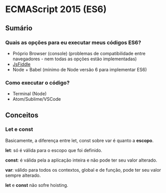 # ECMAScript 2015 (ES6)

## Sumário


### Quais as opções para eu executar meus códigos ES6?

- Próprio Browser (console) (problemas de compatibilidade entre navegadores -
  nem todas as opções estão implementadas)
- [JsFiddle](https://jsfiddle.net/)
- Node + Babel (mínimo de Node versão 6 para implementar ES6)

### Como executar o código?

- Terminal (Node)
- Atom/Sublime/VSCode

## Conceitos

### Let e const

Basicamente, a diferença entre let, const sobre var é quanto a **escopo**.

**let**: só é válida para o escopo que foi definido.

**const**: é válida pela a aplicação inteira e não pode ter seu valor alterado.

**var**: válido para todos os contextos, global e de função, pode ter seu valor sempre alterado.


**let** e **const** não sofre hoisting.
